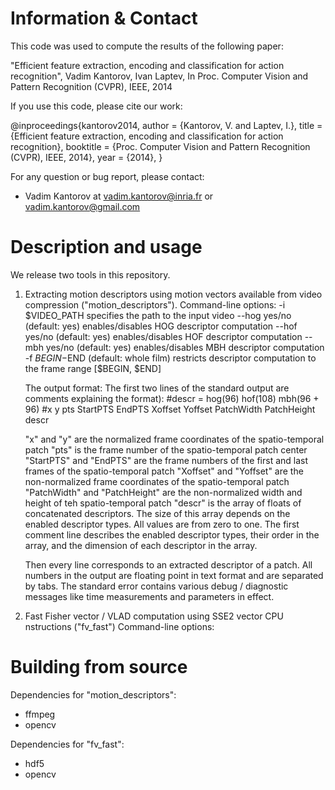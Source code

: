 Information & Contact
=====================

This code was used to compute the results of the following paper:


"Efficient feature extraction, encoding and classification for action recognition",
Vadim Kantorov, Ivan Laptev,
In Proc. Computer Vision and Pattern Recognition (CVPR), IEEE, 2014

If you use this code, please cite our work:

@inproceedings{kantorov2014,
  author = {Kantorov, V. and Laptev, I.},
  title = {Efficient feature extraction, encoding and classification for action recognition},
  booktitle = {Proc. Computer Vision and Pattern Recognition (CVPR), IEEE, 2014},
  year = {2014},
}

For any question or bug report, please contact:
- Vadim Kantorov at vadim.kantorov@inria.fr or vadim.kantorov@gmail.com


Description and usage
=====================

We release two tools in this repository.

1. Extracting motion descriptors using motion vectors available from video compression ("motion_descriptors").
   Command-line options:
     -i $VIDEO_PATH 				specifies the path to the input video
     --hog yes/no (default: yes)		enables/disables HOG descriptor computation
     --hof yes/no (default: yes)		enables/disables HOF descriptor computation
     --mbh yes/no (default: yes)		enables/disables MBH descriptor computation
     -f $BEGIN-$END (default: whole film)	restricts descriptor computation to the frame range [$BEGIN, $END]

   The output format:
     The first two lines of the standard output are comments explaining the format):
     	#descr = hog(96) hof(108) mbh(96 + 96)
        #x y pts StartPTS EndPTS Xoffset Yoffset PatchWidth PatchHeight descr

     "x" and "y" are the normalized frame coordinates of the spatio-temporal patch
     "pts" is the frame number of the spatio-temporal patch center
     "StartPTS" and "EndPTS" are the frame numbers of the first and last frames of the spatio-temporal patch
     "Xoffset" and "Yoffset" are the non-normalized frame coordinates of the spatio-temporal patch
     "PatchWidth" and "PatchHeight" are the non-normalized width and height of teh spatio-temporal patch
     "descr" is the array of floats of concatenated descriptors. The size of this array depends on the enabled descriptor types. All values are from zero to one. The first comment line describes the enabled descriptor types, their order in the array, and the dimension of each descriptor in the array.
     
     Then every line corresponds to an extracted descriptor of a patch. All numbers in the output are floating point in text format and are separated by tabs.
     The standard error contains various debug / diagnostic messages like time measurements and parameters in effect.

2. Fast Fisher vector / VLAD computation using SSE2 vector CPU nstructions ("fv_fast")
Command-line options:


Building from source
====================

Dependencies for "motion_descriptors":
 - ffmpeg
 - opencv

Dependencies for "fv_fast":
 - hdf5
 - opencv